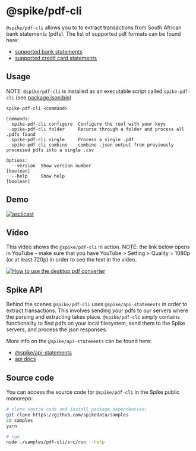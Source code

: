 # @spike/pdf-cli

`@spike/pdf-cli` allows you to to extract transactions from South African bank statements (pdfs). The list of supported pdf formats can be found here:

- [supported bank statements](https://app.spikedata.co.za/docs/solutions/statement-processing/statement-library.html)
- [supported credit card statements](https://app.spikedata.co.za/docs/solutions/statement-processing/creditcard-library.html)

## Usage

NOTE: `@spike/pdf-cli` is installed as an executable script called `spike-pdf-cli` (see [package.json:bin](https://github.com/spikedata/samples/blob/master/samples/pdf-cli/package.json))

```log
spike-pdf-cli <command>

Commands:
  spike-pdf-cli configure  Configure the tool with your keys
  spike-pdf-cli folder     Recurse through a folder and process all .pdfs found
  spike-pdf-cli single     Process a single .pdf
  spike-pdf-cli combine    combine .json output from previously processed pdfs into a single .csv

Options:
  --version  Show version number                                                           [boolean]
  --help     Show help                                                                     [boolean]
```

## Demo

[![asciicast](https://asciinema.org/a/417070.svg)](https://asciinema.org/a/417070)

## Video

This video shows the `@spike/pdf-cli` in action. NOTE: the link below opens in YouTube - make sure that you have YouTube > Setting > Quality = 1080p (or at least 720p) in order to see the text in the video.

[![How to use the desktop pdf converter](http://img.youtube.com/vi/IA85VADi-6g/0.jpg)](https://www.youtube.com/watch?v=IA85VADi-6g "How to use the desktop pdf converter")

## Spike API

Behind the scenes `@spike/pdf-cli` uses `@spike/api-statements` in order to extract transactions. This involves sending your pdfs to our servers where the parsing and extracting takes place. `@spike/pdf-cli` simply contains functionality to find pdfs on your local filesystem, send them to the Spike servers, and process the json responses.

More info on the `@spike/api-statements` can be found here:

- [@spike/api-statements](https://www.npmjs.com/package/@spike/api-statements)
- [api docs](https://app.spikedata.co.za/docs/code/api/pdf/)

## Source code

You can access the source code for `@spike/pdf-cli` in the Spike public monorepo:

```bash
# clone source code and install package dependencies:
git clone https://github.com/spikedata/samples
cd samples
yarn

# run
node ./samples/pdf-cli/src/run --help
```
